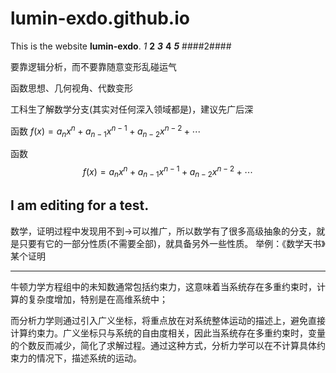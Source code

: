 # lumin-exdo.github.io

This is the website **lumin-exdo**.
*1*
**2**
***3***
****4****
*****5*****
####2####

要靠逻辑分析，而不要靠随意变形乱碰运气

函数思想、几何视角、代数变形

工科生了解数学分支(其实对任何深入领域都是)，建议先广后深

函数 ${f(x)=a_nx^n+a_{n-1}x^{n-1}+a_{n-2}x^{n-2}}+\cdots$

函数 $${f(x)=a_nx^n+a_{n-1}x^{n-1}+a_{n-2}x^{n-2}}+\cdots \tag{1.1}%测试$$

I am editing for a test.
--------
数学，证明过程中发现用不到->可以推广，所以数学有了很多高级抽象的分支，就是只要有它的一部分性质(不需要全部)，就具备另外一些性质。
举例：《数学天书》某个证明

---------

牛顿力学方程组中的未知数通常包括约束力，这意味着当系统存在多重约束时，计算的复杂度增加，特别是在高维系统中；

而分析力学则通过引入广义坐标，将重点放在对系统整体运动的描述上，避免直接计算约束力。广义坐标只与系统的自由度相关，因此当系统存在多重约束时，变量的个数反而减少，简化了求解过程。通过这种方式，分析力学可以在不计算具体约束力的情况下，描述系统的运动。
